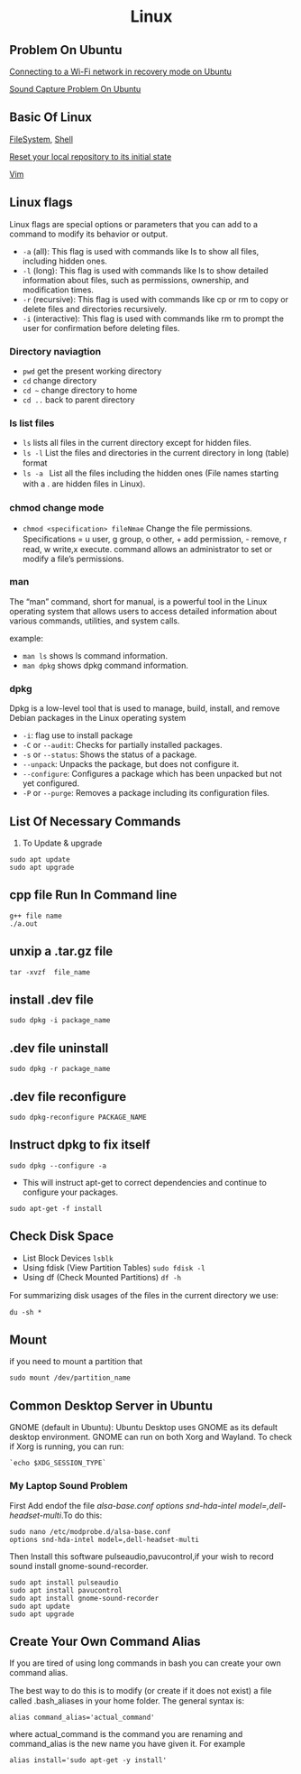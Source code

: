 <h1 align=center> Linux </h1>

## Problem On Ubuntu 

[Connecting to a Wi-Fi network in recovery mode on Ubuntu](https://github.com/kabyadeb/linux_debian/blob/main/connect%20wifi%20in%20recovery%20mode.md)

[Sound Capture Problem On Ubuntu](https://github.com/Aziz-Ru/Linux-Problems/blob/main/topics/sound_capture_problem_on_ubuntu.md)

## Basic Of Linux

[FileSystem](https://github.com/Aziz-Ru/Linux-Problems/blob/main/topics/filesystem.md), [Shell](https://github.com/Aziz-Ru/Linux-Problems/blob/main/topics/shell.md)

[Reset your local repository to its initial state ](https://github.com/kabyadeb/linux_debian/blob/main/reset%20your%20local%20repository%20to%20its%20initial%20state.md)

[Vim](https://github.com/Aziz-Ru/Linux-Problems/tree/main/Vim)




## Linux flags
Linux flags are special options or parameters that you can add to a command to modify its behavior or output. 
- `-a` (all): This flag is used with commands like ls to show all files, including hidden ones.
- `-l` (long): This flag is used with commands like ls to show detailed information about files, such as permissions, ownership, and modification times.
- `-r` (recursive): This flag is used with commands like cp or rm to copy or delete files and directories recursively.
- `-i` (interactive): This flag is used with commands like rm to prompt the user for confirmation before deleting files.
### Directory naviagtion
- `pwd`   get the present working directory
- `cd`    change directory
- `cd ~`   change directory to home
- `cd ..`  back to parent directory
### ls list files
- `ls`     lists all files in the current directory except for hidden files.
- `ls -l`    List the ﬁles and directories in the current directory in long (table) format
- `ls -a `    List all the ﬁles including the hidden ones (File names starting with a . are hidden ﬁles in Linux).

### chmod  change mode
- `chmod <specification> fileNmae`        Change the ﬁle permissions. Speciﬁcations = u user, g group, o other, + add
permission, - remove, r read, w write,x execute.
command allows an administrator to set or modify a file’s permissions.

### man
The “man” command, short for manual, is a powerful tool in the Linux operating system that allows users to access detailed information about various commands, utilities, and system calls.

example:
- `man ls`   shows ls command information.
- `man dpkg` shows dpkg command information.

### dpkg
Dpkg is a low-level tool that is used to manage, build, install, and remove Debian packages in the Linux operating system
- `-i`: flag use to install package
- `-C` or `--audit`: Checks for partially installed packages.
- `-s` or `--status`: Shows the status of a package.
- `--unpack`: Unpacks the package, but does not configure it.
- `--configure`: Configures a package which has been unpacked but not yet configured.
- `-P` or `--purge`: Removes a package including its configuration files.

## List Of Necessary Commands

1. To Update & upgrade

```
sudo apt update
sudo apt upgrade
```

## cpp file Run In Command line

```
g++ file name
./a.out
```

## unxip a .tar.gz file

`tar -xvzf  file_name   `

## install .dev file

`sudo dpkg -i package_name`

## .dev file uninstall

`sudo dpkg -r package_name`

## .dev file reconfigure

`sudo dpkg-reconfigure PACKAGE_NAME `

## Instruct dpkg to fix itself

`sudo dpkg --configure -a`

- This will instruct apt-get to correct dependencies and continue to configure your packages.

`sudo apt-get -f install`

## Check Disk Space

- List Block Devices `lsblk`
- Using fdisk (View Partition Tables) `sudo fdisk -l`
- Using df (Check Mounted Partitions) `df -h`

For summarizing disk usages of the ﬁles in the current directory we use:

```
du -sh *
```

## Mount

if you need to mount a partition that

```
sudo mount /dev/partition_name

```

## Common Desktop Server in Ubuntu

GNOME (default in Ubuntu):
Ubuntu Desktop uses GNOME as its default desktop environment. GNOME can run on both Xorg and Wayland.
To check if Xorg is running, you can run:


    `echo $XDG_SESSION_TYPE`

### My Laptop Sound Problem

First Add endof the file _alsa-base.conf_ _options snd-hda-intel model=,dell-headset-multi_.To do this:

```
sudo nano /etc/modprobe.d/alsa-base.conf
options snd-hda-intel model=,dell-headset-multi
```

Then Install this software pulseaudio,pavucontrol,if your wish to record sound install gnome-sound-recorder.

```
sudo apt install pulseaudio
sudo apt install pavucontrol
sudo apt install gnome-sound-recorder
sudo apt update
sudo apt upgrade
```

## Create Your Own Command Alias

If you are tired of using long commands in bash you can create your own command alias.

The best way to do this is to modify (or create if it does not exist) a ﬁle called .bash_aliases in your home folder. The
general syntax is:

`alias command_alias='actual_command'`

where actual_command is the command you are renaming and command_alias is the new name you have given it.
For example

`alias install='sudo apt-get -y install'`

